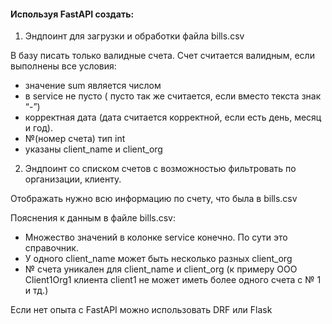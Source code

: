#### Используя FastAPI создать:

1. Эндпоинт для загрузки и обработки файла bills.csv

В базу писать только валидные счета. Счет считается валидным, если выполнены все условия:
+ значение sum является числом
+ в service не пусто ( пусто так же считается, если вместо текста знак “-”)
+ корректная дата (дата считается корректной, если есть день, месяц и год).
+ №(номер счета) тип  int
+ указаны client_name и client_org

2. Эндпоинт со списком счетов с возможностью фильтровать по организации, клиенту.

Отображать нужно всю информацию по счету, что была в bills.csv

Пояснения к данным в файле bills.csv:
+ Множество значений в колонке service конечно. По сути это справочник.
+ У одного client_name может быть несколько разных client_org
+ № счета уникален для client_name и client_org (к примеру OOO Client1Org1 клиента client1 не может иметь более одного счета с № 1 и тд.)


Если нет опыта с FastAPI можно использовать DRF или Flask

